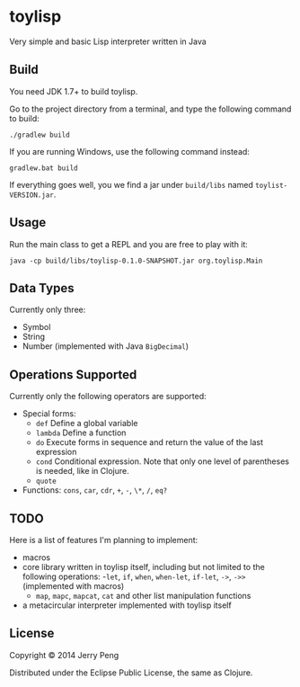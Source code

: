 # toylisp

Very simple and basic Lisp interpreter written in Java

## Build

You need JDK 1.7+ to build toylisp.

Go to the project directory from a terminal, and type the following command
to build:

```
./gradlew build
```

If you are running Windows, use the following command instead:

```
gradlew.bat build
```

If everything goes well, you we find a jar under `build/libs` named `toylist-VERSION.jar`.

## Usage

Run the main class to get a REPL and you are free to play with it:

```
java -cp build/libs/toylisp-0.1.0-SNAPSHOT.jar org.toylisp.Main
```

## Data Types

Currently only three:

- Symbol
- String
- Number (implemented with Java `BigDecimal`)

## Operations Supported
Currently only the following operators are supported:

- Special forms:
    - `def` Define a global variable
    - `lambda` Define a function
    - `do` Execute forms in sequence and return the value of the last expression
    - `cond` Conditional expression. Note that only one level of parentheses is needed, like in Clojure.
    - `quote`
- Functions: `cons`, `car`, `cdr`, `+`, `-`, `\*`, `/`, `eq?`


## TODO

Here is a list of features I'm planning to implement:

- macros
- core library written in toylisp itself, including but not limited to the following operations:
    -`let`, `if`, `when`, `when-let`, `if-let`, `->`, `->>` (implemented with macros)
    - `map`, `mapc`, `mapcat`, `cat` and other list manipulation functions
- a metacircular interpreter implemented with toylisp itself

## License

Copyright © 2014 Jerry Peng

Distributed under the Eclipse Public License, the same as Clojure.

